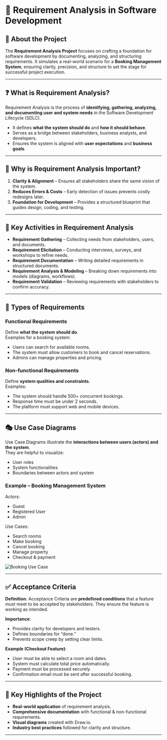 # 📘 Requirement Analysis in Software Development  

## 📝 About the Project  
The **Requirement Analysis Project** focuses on crafting a foundation for software development by documenting, analyzing, and structuring requirements. It simulates a real-world scenario for a **Booking Management System**, ensuring clarity, precision, and structure to set the stage for successful project execution.  

---

## ❓ What is Requirement Analysis?  
Requirement Analysis is the process of **identifying, gathering, analyzing, and documenting user and system needs** in the Software Development Lifecycle (SDLC).  

- It defines **what the system should do** and **how it should behave**.  
- Serves as a bridge between stakeholders, business analysts, and developers.  
- Ensures the system is aligned with **user expectations** and **business goals**.  

---

## 🌟 Why is Requirement Analysis Important?  
1. **Clarity & Alignment** – Ensures all stakeholders share the same vision of the system.  
2. **Reduces Errors & Costs** – Early detection of issues prevents costly redesigns later.  
3. **Foundation for Development** – Provides a structured blueprint that guides design, coding, and testing.  

---

## 🔑 Key Activities in Requirement Analysis  
- **Requirement Gathering** – Collecting needs from stakeholders, users, and documents.  
- **Requirement Elicitation** – Conducting interviews, surveys, and workshops to refine needs.  
- **Requirement Documentation** – Writing detailed requirements in structured documents.  
- **Requirement Analysis & Modeling** – Breaking down requirements into models (diagrams, workflows).  
- **Requirement Validation** – Reviewing requirements with stakeholders to confirm accuracy.  

---

## 📂 Types of Requirements  

### Functional Requirements  
Define **what the system should do**.  
Examples for a booking system:  
- Users can search for available rooms.  
- The system must allow customers to book and cancel reservations.  
- Admins can manage properties and pricing.  

### Non-functional Requirements  
Define **system qualities and constraints**.  
Examples:  
- The system should handle 500+ concurrent bookings.  
- Response time must be under 2 seconds.  
- The platform must support web and mobile devices.  

---

## 🎭 Use Case Diagrams  
Use Case Diagrams illustrate the **interactions between users (actors) and the system**.  
They are helpful to visualize:  
- User roles  
- System functionalities  
- Boundaries between actors and system  

### Example – Booking Management System  

Actors:  
- Guest  
- Registered User  
- Admin  

Use Cases:  
- Search rooms  
- Make booking  
- Cancel booking  
- Manage property  
- Checkout & payment  

![Booking Use Case]()  

---

## ✅ Acceptance Criteria  

**Definition**: Acceptance Criteria are **predefined conditions** that a feature must meet to be accepted by stakeholders. They ensure the feature is working as intended.  

**Importance**:  
- Provides clarity for developers and testers.  
- Defines boundaries for “done.”  
- Prevents scope creep by setting clear limits.  

**Example (Checkout Feature)**:  
- User must be able to select a room and dates.  
- System must calculate total price automatically.  
- Payment must be processed securely.  
- Confirmation email must be sent after successful booking.  

---

## 📌 Key Highlights of the Project  
- **Real-world application** of requirement analysis.  
- **Comprehensive documentation** with functional & non-functional requirements.  
- **Visual diagrams** created with Draw.io.  
- **Industry best practices** followed for clarity and structure.  

---
